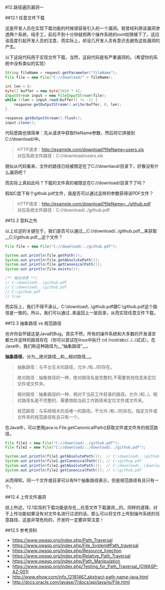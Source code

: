 #12.路径遍历漏洞一

##12.1 任意文件下载

这是开发人员在实现下载功能的时候很容易引入的一个漏洞。我曾经利用该漏洞渗透两个系统，纯手工，前后不到十分钟就把两个操作系统的root权限擒下了。这应该高度引起开发人员的注意，而实际上，却没几开发人员有意识去避免这些漏洞的产生。
  
以下这段代码用于实现文件下载，当然，这段代码是有严重漏洞的。（希望你的系统中没有类似的实现）
  
```java
String fileName = request.getParameter("fileName");
File file = new File("C://download/" + fileName);

int len = 0;
byte[] buffer = new byte[1024 * 4];
InputStream input = new FileInputStream(file);
while ((len = input.read(buffer)) != -1) {
	response.getOutputStream().write(buffer, 0, len);
}

response.getOutputStream().flush();
input.close();
```
	
代码思路也很简单：先从请求中获取fileName参数，然后将它拼接到C://download/中。

> HTTP请求：http://example.com/download?fileName=users.xls <br>
> 对应系统文件路径：C://download/users.xls

貌似从代码看来，文件的路径已经被限定在了C://downlaod/目录下，好像没有什么漏洞吧？
	
而实际上真如此吗？下载的文件真的被限定在C://download/目录下了吗？

假如C盘下有个github.pdf文件，我是否可以通过这样的参数获得该PDF文件？

> HTTP请求：http://example.com/download?fileName=../github.pdf <br>
> 对应系统文件路径：C://download/../github.pdf

##12.2 意料之外

以上论述的关键在于，我们是否可以通过__C://download/../github.pdf__来获取__C://github.pdf__这个文件？

```java
File file = new File("C://download/../github.pdf");

System.out.println(file.getPath());
System.out.println(file.getAbsolutePath());
System.out.println(file.getCanonicalPath());
System.out.println(file.exists());

/** 输出结果 **/
// C:\download\..\github.pdf
// C:\download\..\github.pdf
// C:\github.pdf
// true
```

而实际上，我们不得不承认，C:\\download\\..\\github.pdf跟C:\\github.pdf这个路径是一致的。所以，我们可以通过..来返回上一层目录，从而实现任意文件下载。

##12.3 抽象路径 vs 规范路径

也许你会怀疑这是Java的Bug，其实不然，所有的操作系统和大多数的开发语言都允许这样的路径存在（你可以尝试在linux中执行 cd /root/abc/../../试试）。在Java中，我们称这种路径为__“抽象路径”__。

__抽象路径__，分为__绝对路径__和__相对路径__。

> 抽象路径：与平台无关的路径，允许./和../的存在。

> 绝对路径：抽象路径的一种，绝对路径名是完整的,不需要其他信息来定位文件或文件夹。

> 相对路径：抽象路径的一种，相对于当前工作目录的路径。允许./和../。相对路径名是不完整的，需要借助当前工作路径来定位文件或文件夹。

> 规范路径：与系统相关的且唯一的路径。不允许./和../的存在。指定文件或文件夹的规范路径有且只有一个。

在Java中，可以使用java.io.File.getCanonicalPath()获取文件或文件夹的规范路径。

```java
File file1 = new File("C://download/../github.pdf");
File file2 = new File("C://download/../download/../github.pdf");

System.out.println(file1.getAbsolutePath());  // C:\download\..\github.pdf
System.out.println(file1.getCanonicalPath()); // C:\githug.pdf
System.out.println(file2.getAbsolutePath());  // C:\download\..\download\..\github.pdf
System.out.println(file2.getCanonicalPath()); // c:\github.pdf
```

从而得知，同一个文件或目录可以有N个抽象路径表示，但是规范路径有且只有一个。

##12.4 上传文件漏洞

综上所述，12.1实现的下载功能是存在__任意文件下载漏洞__的。同样的道理，对于上传功能如果没有对文件名进行过滤的话，那么可以将文件上传到操作系统的任意路径，这是非常危险的，开发时一定要非常注意！

##12.5 参考资料

 * https://www.owasp.org/index.php/Path_Traversal
 * https://www.owasp.org/index.php/File_System#Path_traversal
 * https://www.owasp.org/index.php/Resource_Injection
 * https://www.owasp.org/index.php/Relative_Path_Traversal
 * https://www.owasp.org/index.php/Path_Manipulation
 * https://www.owasp.org/index.php/Testing_for_Path_Traversal_(OWASP-AZ-001)
 * http://www.ehow.com/info_12181467_abstract-path-name-java.html
 * http://docs.oracle.com/javase/7/docs/api/java/io/File.html

